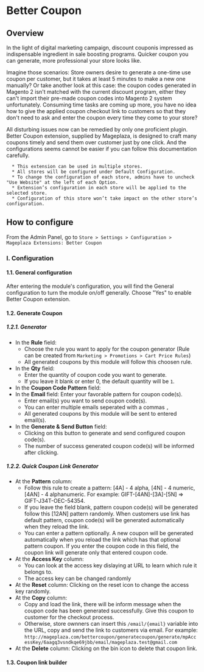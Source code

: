 # Better Coupon

## Overview
In the light of digital marketing campaign, discount couponis impressed as indispensable ingredient in sale boosting programs. Quicker coupon you can generate, more professional your store looks like.

Imagine those scenarios: Store owners desire to generate a one-time use coupon per customer, but it takes at least 5 minutes to make a new one manually? Or take another look at this case: the coupon codes generated in Magento 2 isn't matched with the current discount program, either they can't import their pre-made coupon codes into Magento 2 system unfortunately. Consuming time tasks are coming up more, you have no idea how to give the applied coupon checkout link to customers so that they don't need to ask and enter the coupon every time they come to your store?

All disturbing issues now can be remedied by only one proficient plugin. Better Coupon extension, supplied by Mageplaza, is designed to craft many coupons timely and send them over customer just by one click. And the configurations seems cannot be easier if you can follow this documentation carefully.

```
  * This extension can be used in multiple stores.
  * All stores will be configured under Default Configuration.
  * To change the configuration of each store, admins have to uncheck "Use Website" at the left of each Option.
  * Extension’s configuration in each store will be applied to the selected store.
  * Configuration of this store won’t take impact on the other store’s configuration.
```
## How to configure 
From the Admin Panel, go to ``Store > Settings > Configuration > Mageplaza Extensions: Better Coupon``

### I. Configuration
#### 1.1. General configuration
After entering the module's configuration, you will find the General configuration to turn the module on/off generally. Choose "Yes" to enable Better Coupon extension.


#### 1.2. Generate Coupon
##### 1.2.1. Generator

* In the **Rule** field: 
  * Choose the rule you want to apply for the coupon generator (Rule can be created from ``Marketing > Promotions > Cart Price Rules``)
  * All generated coupons by this module will follow this choosen rule. 
* In the **Qty** field:
  * Enter the quantity of coupon code you want to generate.
  * If you leave it blank or enter 0, the default quantity will be ``1``.
* In the **Coupon Code Pattern** field:
* In the **Email** field: Enter your favorable pattern for coupon code(s).
  * Enter email(s) you want to send coupon code(s).
  * You can enter multiple emails seperated with a commas ``,``
  * All generated coupons by this module will be sent to entered email(s).
* In the **Generate & Send Button** field:
  * Clicking on this button to generate and send configured coupon code(s).
  * The number of success generated coupon code(s) will be informed after clicking.

##### 1.2.2. Quick Coupon Link Generator 

* At the **Pattern** column:
  * Follow this rule to create a pattern: [4A] - 4 alpha, [4N] - 4 numeric, [4AN] - 4 alphanumeric. For example: GIFT-[4AN]-[3A]-[5N] => GIFT-J34T-OEC-54354.
  * If you leave the field blank, pattern coupon code(s) will be generated follow this [12AN] pattern randomly. When customers use link has default pattern, coupon code(s) will be generated automatically when they reload the link.
  * You can enter a pattern optionally. A new coupon will be generated automatically when you reload the link which has that optional pattern coupon. If you enter the coupon code in this field, the coupon link will generate only that entered coupon code. 
* At the **Access Key** column:
  * You can look at the access key dislaying at URL to learn which rule it belongs to.
  * The access key can be changed randomly
* At the **Reset** column: Clicking on the reset icon to change the access key randomly.
* At the **Copy** column:
  * Copy and load the link, there will be inform message when the coupon code has been generated successfully. Give this coupon to customer for the checkout process. 
  * Otherwise, store ownners can insert this ``/email/{email}`` variable into the URL, copy and send the link to customers via email. For example: ``http://mageplaza.com/bettercoupon/generatecoupon/generate/mpAccessKey/6aagq3vsndkqe69jbb/email/mageplaza.test@gmail.com``
* At the **Delete** column: Clicking on the bin icon to delete that coupon link.

#### 1.3. Coupon link builder


  

  
  




